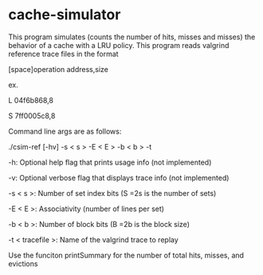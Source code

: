 # cache-simulator
This program simulates (counts the number of hits, misses and misses) the behavior of a cache with a LRU policy. This program reads valgrind reference trace files 
in the format 

[space]operation address,size

ex.

L 04f6b868,8

S 7ff0005c8,8

Command line args are as follows:

./csim-ref [-hv] -s < s > -E < E > -b < b > -t <tracefile>
  
-h: Optional help flag that prints usage info (not implemented)
  
-v: Optional verbose flag that displays trace info (not implemented)
  
-s < s >: Number of set index bits (S =2s is the number of sets)
  
-E < E >: Associativity (number of lines per set)
  
-b < b >: Number of block bits (B =2b is the block size)
  
-t < tracefile >: Name of the valgrind trace to replay
  
Use the funciton printSummary for the number of total hits, misses, and evictions
  
